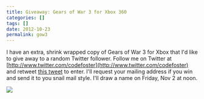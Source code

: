 ```yaml
---
title: Giveaway: Gears of War 3 for Xbox 360
categories: []
tags: []
date: 2012-10-23
permalink: gow3
---
```


I have an extra, shrink wrapped copy of Gears of War 3 for Xbox that I&#39;d like to give away to a random Twitter follower. Follow me on Twitter at [http://www.twitter.com/codefoster](http://www.twitter.com/codefoster) and retweet [this tweet](https://twitter.com/codefoster/status/260904117793349633) to enter. I&#39;ll request your mailing address if you win and send it to you snail mail style. I&#39;ll draw a name on Friday, Nov 2 at noon.
<!-- xmore -->

![](/files/gow3_01.jpg)
